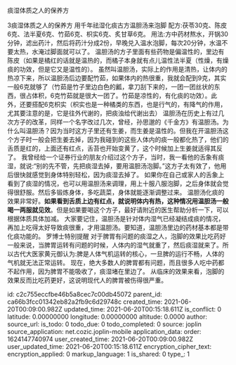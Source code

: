 痰湿体质之人的保养方

3痰湿体质之人的保养方
用千年祛湿化痰古方温胆汤来泡脚
配方:茯苓30克、陈皮6克、法半夏6克、竹茹6克、枳实6克、炙甘草6克。
用法:方中药材熬水，开锅30分钟，滤出药汁，然后将药汁分成2份，早晚兑入温水泡脚，每次20分钟，水温不要太热，水淹过脚面就可以了。
温胆汤的方子里面有些药物是偏温性的，里边有陈皮（如果是橘红的话就是温热的，而橘子本身就有点儿温性法半夏（性燥，有燥痰的功效，但是它又是温性的）。
虽然叫温胆汤，实际上的作用是清热，让体内的热凉下来，所以温胆汤后边要配竹茹，如果体内的热很重，我就会配到9克，其实一般6克就够了（竹茹是竹子里边白色的瓤，拿刀刮下来的，一团一团丝状的东西，很占体积，6克竹茹就是很大一团了。竹茹是凉性的，有化痰的功效）。此外，还要搭配6克枳实（枳实也是一种橘类的东西，也是行气的，有降气的作用，尤其要注意的是，它是往外代谢的，把痰浊给代谢出去）
温胆汤在历史上有过几次方子的改革，同样一个名字改过几次，曾经，孙思邈的《千金方》有温胆汤。为什么叫温胆汤？因为当时这方子里还有生姜，而生姜是温性的。但我在开温胆汤这个方子时一般会把生姜去掉，因为我碰到的这些人体内的痰一般都化热了，他们的舌质是红的，上面还有红点，舌苔也开始变黄了，这个时候加上生姜就适得其反了。
我曾经给一个证券行业的朋友介绍过这个方子，当时，我一看他的舌象有痰湿，就说:“别的先不管，先把痰湿去掉，要用温胆汤泡脚。”这方子太有效了，他用后很快就感觉到身体特别轻松，因为痰湿去掉了。
如果你在自己或家人的舌象上看到了痰湿的情况，也可以用温胆汤来调理，用上十服八服泡脚，之后身体就会觉得很舒服。然后多锻炼身体，多吃蔬菜，身体就能逐渐调整过来。
温胆汤化痰的效果非常好。**如果看到舌质上边有红点，就说明体内有热，这种情况用温胆汤一般喝一两服就见效**。但是如果要喝这个方子，最好请附近的医生帮助分析一下，可以根据体质具体加减。
大家要记住，温胆汤是针对体内湿气已经凝结成痰的情况，再加上吃得太好导致痰很重，才用温胆汤。要知道，温胆汤里边的药材基本都是带化痰功能的。
罗博士特别提醒
对于脾胃有问题的痰湿之人，泡脚的效果比吃药好
一般来说，当脾胃运转有问题的时候，人体内的湿气就重了，然后痰湿就来了。所以古代大医家黄元御认为:脾是人体气机运转的核心，一旦脾的运行不畅，人体的气机就无法正常运转。
现在，绝大多数人的脾胃都有问题，而且很多人吃中药都不起作用，因为脾胃不能吸收了，痰湿堵在里边了。
从临床的效果来看，泡脚的效果反而比吃药更好，这说明现代人的脾胃被伤得很严重。



id: c2c755eccfbe46b5a8cec7c00db45072
parent_id: ca66b3fcc01342eb82a2fb9c6d29748c
created_time: 2021-06-20T00:09:00.982Z
updated_time: 2021-06-20T00:15:18.611Z
is_conflict: 0
latitude: 0.00000000
longitude: 0.00000000
altitude: 0.0000
author: 
source_url: 
is_todo: 0
todo_due: 0
todo_completed: 0
source: joplin
source_application: net.cozic.joplin-mobile
application_data: 
order: 1624147740974
user_created_time: 2021-06-20T00:09:00.982Z
user_updated_time: 2021-06-20T00:15:18.611Z
encryption_cipher_text: 
encryption_applied: 0
markup_language: 1
is_shared: 0
type_: 1